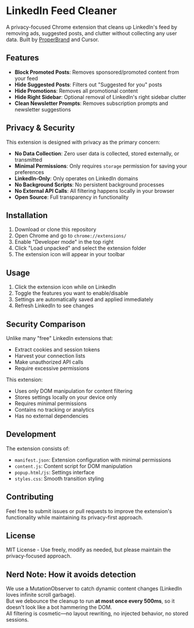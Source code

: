 # LinkedIn Feed Cleaner

A privacy-focused Chrome extension that cleans up LinkedIn's feed by removing ads, suggested posts, and clutter without collecting any user data. Built by [ProperBrand](https://properbrand.co) and Cursor.

## Features

- **Block Promoted Posts**: Removes sponsored/promoted content from your feed
- **Hide Suggested Posts**: Filters out "Suggested for you" posts
- **Hide Promotions**: Removes all promotional content
- **Hide Right Sidebar**: Optional removal of LinkedIn's right sidebar clutter
- **Clean Newsletter Prompts**: Removes subscription prompts and newsletter suggestions

## Privacy & Security

This extension is designed with privacy as the primary concern:

- **No Data Collection**: Zero user data is collected, stored externally, or transmitted
- **Minimal Permissions**: Only requires `storage` permission for saving your preferences
- **LinkedIn-Only**: Only operates on LinkedIn domains
- **No Background Scripts**: No persistent background processes
- **No External API Calls**: All filtering happens locally in your browser
- **Open Source**: Full transparency in functionality

## Installation

1. Download or clone this repository
2. Open Chrome and go to `chrome://extensions/`
3. Enable "Developer mode" in the top right
4. Click "Load unpacked" and select the extension folder
5. The extension icon will appear in your toolbar

## Usage

1. Click the extension icon while on LinkedIn
2. Toggle the features you want to enable/disable
3. Settings are automatically saved and applied immediately
4. Refresh LinkedIn to see changes

## Security Comparison

Unlike many "free" LinkedIn extensions that:
- Extract cookies and session tokens
- Harvest your connection lists
- Make unauthorized API calls
- Require excessive permissions

This extension:
- Uses only DOM manipulation for content filtering
- Stores settings locally on your device only
- Requires minimal permissions
- Contains no tracking or analytics
- Has no external dependencies

## Development

The extension consists of:
- `manifest.json`: Extension configuration with minimal permissions
- `content.js`: Content script for DOM manipulation
- `popup.html/js`: Settings interface
- `styles.css`: Smooth transition styling

## Contributing

Feel free to submit issues or pull requests to improve the extension's functionality while maintaining its privacy-first approach.

## License

MIT License - Use freely, modify as needed, but please maintain the privacy-focused approach.

## Nerd Note: How it avoids detection

We use a MutationObserver to catch dynamic content changes (LinkedIn loves infinite scroll garbage).  
But we debounce the cleanup to run **at most once every 500ms**, so it doesn't look like a bot hammering the DOM.  
All filtering is cosmetic—no layout rewriting, no injected behavior, no stored sessions.
